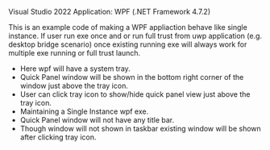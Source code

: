 Visual Studio 2022
Application: WPF (.NET Framework 4.7.2)

This is an example code of making a WPF appliaction behave like single instance.
If user run exe once and or run full trust from uwp application (e.g. desktop bridge scenario) once
existing running exe will always work for multiple exe running or full trust launch.

* Here wpf will have a system tray.
* Quick Panel window will be shown in the bottom right corner of the window just above the tray icon.
* User can click tray icon to show/hide quick panel view just above the tray icon.
* Maintaining a Single Instance wpf exe.
* Quick Panel window will not have any title bar.
* Though window will not shown in taskbar existing window will be shown after clicking tray icon.

